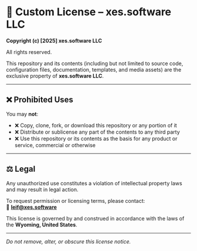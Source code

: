 # 📄 Custom License – xes.software LLC

**Copyright (c) [2025] xes.software LLC**

All rights reserved.

This repository and its contents (including but not limited to source code, configuration files, documentation, templates, and media assets) are the exclusive property of **xes.software LLC**.

---

## ❌ Prohibited Uses

You may **not**:

- ❌ Copy, clone, fork, or download this repository or any portion of it
- ❌ Distribute or sublicense any part of the contents to any third party
- ❌ Use this repository or its contents as the basis for any product or service, commercial or otherwise

---

## ⚖️ Legal

Any unauthorized use constitutes a violation of intellectual property laws and may result in legal action.

To request permission or licensing terms, please contact:  
📧 **leif@xes.software**

This license is governed by and construed in accordance with the laws of the **Wyoming, United States**.

---

_Do not remove, alter, or obscure this license notice._
